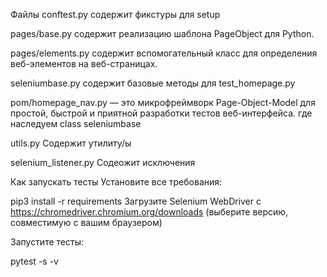 Файлы
conftest.py содержит фикстуры для setup

pages/base.py содержит реализацию шаблона PageObject для Python.

pages/elements.py содержит вспомогательный класс для определения веб-элементов на веб-страницах.

seleniumbase.py  содержит базовые методы для test_homepage.py

pom/homepage_nav.py — это микрофреймворк Page-Object-Model для простой, быстрой и приятной разработки тестов веб-интерфейса. где наследуем class seleniumbase 

utils.py Содержит утилиту/ы

selenium_listener.py Содеожит исключения 

Как запускать тесты
Установите все требования:

pip3 install -r requirements
Загрузите Selenium WebDriver с https://chromedriver.chromium.org/downloads (выберите версию, совместимую с вашим браузером)

Запустите тесты:

pytest  -s -v 
